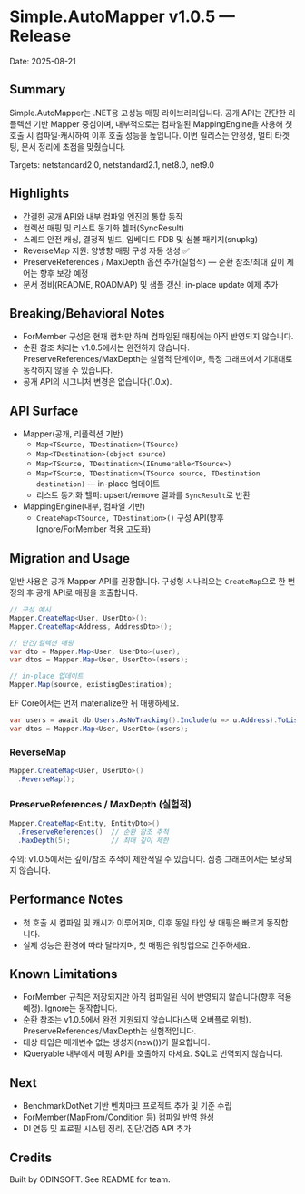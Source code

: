 # Simple.AutoMapper v1.0.5 — Release

Date: 2025-08-21

## Summary
Simple.AutoMapper는 .NET용 고성능 매핑 라이브러리입니다. 공개 API는 간단한 리플렉션 기반 Mapper 중심이며, 내부적으로는 컴파일된 MappingEngine을 사용해 첫 호출 시 컴파일·캐시하여 이후 호출 성능을 높입니다. 이번 릴리스는 안정성, 멀티 타겟팅, 문서 정리에 초점을 맞췄습니다.

Targets: netstandard2.0, netstandard2.1, net8.0, net9.0

## Highlights
- 간결한 공개 API와 내부 컴파일 엔진의 통합 동작
- 컬렉션 매핑 및 리스트 동기화 헬퍼(SyncResult)
- 스레드 안전 캐싱, 결정적 빌드, 임베디드 PDB 및 심볼 패키지(snupkg)
- ReverseMap 지원: 양방향 매핑 구성 자동 생성 ✅
- PreserveReferences / MaxDepth 옵션 추가(실험적) — 순환 참조/최대 깊이 제어는 향후 보강 예정
- 문서 정비(README, ROADMAP) 및 샘플 갱신: in-place update 예제 추가

## Breaking/Behavioral Notes
- ForMember 구성은 현재 캡처만 하며 컴파일된 매핑에는 아직 반영되지 않습니다.
- 순환 참조 처리는 v1.0.5에서는 완전하지 않습니다. PreserveReferences/MaxDepth는 실험적 단계이며, 특정 그래프에서 기대대로 동작하지 않을 수 있습니다.
- 공개 API의 시그니처 변경은 없습니다(1.0.x).

## API Surface
- Mapper(공개, 리플렉션 기반)
  - `Map<TSource, TDestination>(TSource)`
  - `Map<TDestination>(object source)`
  - `Map<TSource, TDestination>(IEnumerable<TSource>)`
  - `Map<TSource, TDestination>(TSource source, TDestination destination)` — in-place 업데이트
  - 리스트 동기화 헬퍼: upsert/remove 결과를 `SyncResult`로 반환
- MappingEngine(내부, 컴파일 기반)
  - `CreateMap<TSource, TDestination>()` 구성 API(향후 Ignore/ForMember 적용 고도화)

## Migration and Usage
일반 사용은 공개 Mapper API를 권장합니다. 구성형 시나리오는 `CreateMap`으로 한 번 정의 후 공개 API로 매핑을 호출합니다.

```csharp
// 구성 예시
Mapper.CreateMap<User, UserDto>();
Mapper.CreateMap<Address, AddressDto>();

// 단건/컬렉션 매핑
var dto = Mapper.Map<User, UserDto>(user);
var dtos = Mapper.Map<User, UserDto>(users);

// in-place 업데이트
Mapper.Map(source, existingDestination);
```

EF Core에서는 먼저 materialize한 뒤 매핑하세요.

```csharp
var users = await db.Users.AsNoTracking().Include(u => u.Address).ToListAsync();
var dtos = Mapper.Map<User, UserDto>(users);
```

### ReverseMap
```csharp
Mapper.CreateMap<User, UserDto>()
  .ReverseMap();
```

### PreserveReferences / MaxDepth (실험적)
```csharp
Mapper.CreateMap<Entity, EntityDto>()
  .PreserveReferences()  // 순환 참조 추적
  .MaxDepth(5);          // 최대 깊이 제한
```
주의: v1.0.5에서는 깊이/참조 추적이 제한적일 수 있습니다. 심층 그래프에서는 보장되지 않습니다.

## Performance Notes
- 첫 호출 시 컴파일 및 캐시가 이루어지며, 이후 동일 타입 쌍 매핑은 빠르게 동작합니다.
- 실제 성능은 환경에 따라 달라지며, 첫 매핑은 워밍업으로 간주하세요.

## Known Limitations
- ForMember 규칙은 저장되지만 아직 컴파일된 식에 반영되지 않습니다(향후 적용 예정). Ignore는 동작합니다.
- 순환 참조는 v1.0.5에서 완전 지원되지 않습니다(스택 오버플로 위험). PreserveReferences/MaxDepth는 실험적입니다.
- 대상 타입은 매개변수 없는 생성자(new())가 필요합니다.
- IQueryable 내부에서 매핑 API를 호출하지 마세요. SQL로 번역되지 않습니다.

## Next
- BenchmarkDotNet 기반 벤치마크 프로젝트 추가 및 기준 수립
- ForMember(MapFrom/Condition 등) 컴파일 반영 완성
- DI 연동 및 프로필 시스템 정리, 진단/검증 API 추가

## Credits
Built by ODINSOFT. See README for team.

